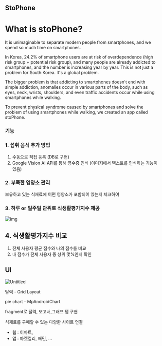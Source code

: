## StoPhone

# What is stoPhone?

It is unimaginable to separate modern people from smartphones, and we spend so much time on smartphones.

In Korea, 24.2% of smartphone users are at risk of overdependence (high risk group + potential risk group), and many people are already addicted to smartphones, and the number is increasing year by year. This is not just a problem for South Korea. It's a global problem.

The bigger problem is that addicting to smartphones doesn't end with simple addiction, anomalies occur in various parts of the body, such as eyes, neck, wrists, shoulders, and even traffic accidents occur while using smartphones while walking.

To prevent physical syndrome caused by smartphones and solve the problem of using smartphones while walking, we created an app called stoPhone.

### 기능

### 1. 섭취 음식 추가 방법

1. 수동으로 직접 등록 (DB로 구현)
2. Google Vision AI API를 통해 영수증 인식 (이미지에서 텍스트를 인식하는 기능이 있음)

### 2. **부족한 영양소 관리**

보유하고 있는 식재료에 어떤 영양소가 포함되어 있는지 체크하여 

### 3. 하루 or 일주일 단위로 식생활평가지수 제공

![img](https://s3-us-west-2.amazonaws.com/secure.notion-static.com/2e79c3b1-abf2-4422-b00d-0e838756b6e8/%E1%84%89%E1%85%B3%E1%84%8F%E1%85%B3%E1%84%85%E1%85%B5%E1%86%AB%E1%84%89%E1%85%A3%E1%86%BA_2023-01-11_%E1%84%8B%E1%85%A9%E1%84%8C%E1%85%A5%E1%86%AB_12.08.54.png)

## 4. 식생활평가지수 비교

1. 전체 사용자 평균 점수와 나의 점수를 비교
2. 내 점수가 전체 사용자 중 상위 몇%인지 확인

## UI

![Untitled](https://s3-us-west-2.amazonaws.com/secure.notion-static.com/67985262-0109-422e-bfc4-f31c73b72406/Untitled.png)

달력 - Grid Layout

pie chart - MpAndroidChart

fragment로 달력, 보고서,그래프 탭 구현

식재료를 구매할 수 있는 다양한 사이트 연결

- 웹 : 이마트,
- 앱 : 마켓컬리, 배민, …
